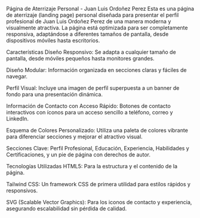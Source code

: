Página de Aterrizaje Personal - Juan Luis Ordoñez Perez
Esta es una página de aterrizaje (landing page) personal diseñada para presentar el perfil profesional de Juan Luis Ordoñez Perez de una manera moderna y visualmente atractiva. La página está optimizada para ser completamente responsiva, adaptándose a diferentes tamaños de pantalla, desde dispositivos móviles hasta escritorios.

Características
Diseño Responsivo: Se adapta a cualquier tamaño de pantalla, desde móviles pequeños hasta monitores grandes.

Diseño Modular: Información organizada en secciones claras y fáciles de navegar.

Perfil Visual: Incluye una imagen de perfil superpuesta a un banner de fondo para una presentación dinámica.

Información de Contacto con Acceso Rápido: Botones de contacto interactivos con íconos para un acceso sencillo a teléfono, correo y LinkedIn.

Esquema de Colores Personalizado: Utiliza una paleta de colores vibrante para diferenciar secciones y mejorar el atractivo visual.

Secciones Clave: Perfil Profesional, Educación, Experiencia, Habilidades y Certificaciones, y un pie de página con derechos de autor.

Tecnologías Utilizadas
HTML5: Para la estructura y el contenido de la página.

Tailwind CSS: Un framework CSS de primera utilidad para estilos rápidos y responsivos.

SVG (Scalable Vector Graphics): Para los iconos de contacto y experiencia, asegurando escalabilidad sin pérdida de calidad.
